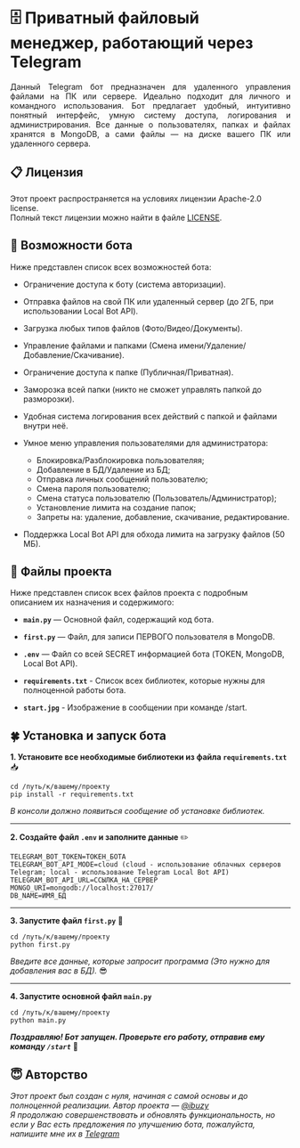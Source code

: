 🗄 Приватный файловый менеджер, работающий через Telegram
=========================


<div align="justify">
  Данный Telegram бот предназначен для удаленного управления файлами на ПК или сервере. Идеально подходит для личного и командного использования. Бот предлагает удобный, интуитивно понятный интерфейс, умную систему доступа, логирования и администрирования. Все данные о пользователях, папках и файлах хранятся в MongoDB, а сами файлы — на диске вашего ПК или удаленного сервера.
</div>

## 📋 Лицензия
Этот проект распространяется на условиях лицензии Apache-2.0 license.  
Полный текст лицензии можно найти в файле [LICENSE](./LICENSE).

## 💪 Возможности бота
Ниже представлен список всех возможностей бота:

* Ограничение доступа к боту (система авторизации).  

* Отправка файлов на свой ПК или удаленный сервер (до 2ГБ, при использовании Local Bot API).  

* Загрузка любых типов файлов (Фото/Видео/Документы).  

* Управление файлами и папками (Смена имени/Удаление/Добавление/Скачивание).  

* Ограничение доступа к папке (Публичная/Приватная).  

* Заморозка всей папки (никто не сможет управлять папкой до разморозки).  

* Удобная система логирования всех действий с папкой и файлами внутри неё.  

* Умное меню управления пользователями для администратора:
  * Блокировка/Разблокировка пользователяя;
  * Добавление в БД/Удаление из БД;
  * Отправка личных сообщений пользователю;
  * Смена пароля пользователю;
  * Смена статуса пользователю (Пользователь/Администратор);
  * Установление лимита на создание папок;
  * Запреты на: удаление, добавление, скачивание, редактирование.  

* Поддержка Local Bot API для обхода лимита на загрузку файлов (50 МБ).

## 📁 Файлы проекта
Ниже представлен список всех файлов проекта с подробным описанием их назначения и содержимого:

* **`main.py`** — Основной файл, содержащий код бота.  
  
* **`first.py`** — Файл, для записи ПЕРВОГО пользователя в MongoDB.   
  
* **`.env`** — Файл со всей SECRET информацией бота (TOKEN, MongoDB, Local Bot API).  
  
* **`requirements.txt`** - Список всех библиотек, которые нужны для полноценной работы бота.

* **`start.jpg`** - Изображение в сообщении при команде /start.

## 🍀 Установка и запуск бота

**1. Установите все необходимые библиотеки из файла `requirements.txt`** 📥
```
cd /путь/к/вашему/проекту
pip install -r requirements.txt
```
  
*В консоли должно появиться сообщение об установке библиотек.*
<hr>

**2. Создайте файл `.env` и заполните данные** ✏️
  
```
TELEGRAM_BOT_TOKEN=ТОКЕН_БОТА
TELEGRAM_BOT_API_MODE=cloud (cloud - использование облачных серверов Telegram; local - использование Telegram Local Bot API)
TELEGRAM_BOT_API_URL=ССЫЛКА_НА_СЕРВЕР
MONGO_URI=mongodb://localhost:27017/
DB_NAME=ИМЯ_БД
```

<hr>

**3. Запустите файл `first.py`** 🤛
  
```
cd /путь/к/вашему/проекту
python first.py
```
  
*Введите все данные, которые запросит программа (Это нужно для добавления вас в БД).* 😎
<hr>

**4. Запустите основной файл `main.py`**
  
```
cd /путь/к/вашему/проекту
python main.py
```
  
***Поздравляю! Бот запущен. Проверьте его работу, отправив ему команду `/start`*** 🏁

## 😇 Авторство

*Этот проект был создан с нуля, начиная с самой основы и до полноценной реализации. Автор проекта — [@ibuzy](https://t.me/ibuzy)*  
*Я продолжаю совершенствовать и обновлять функциональность, но если у Вас есть предложения по улучшению бота, пожалуйста, напишите мне их в [Telegram](https://t.me/ibuzy)*
